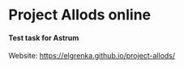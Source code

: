 # Project Allods online
#### Test task for Astrum
Website: https://elgrenka.github.io/project-allods/
